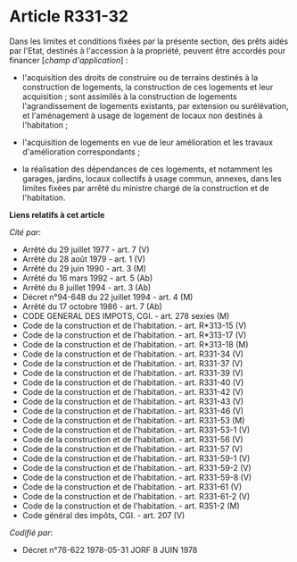 # Article R331-32

Dans les limites et conditions fixées par la présente section, des prêts aidés par l'Etat, destinés à l'accession à la
propriété, peuvent être accordés pour financer [*champ d'application*] :

- l'acquisition des droits de construire ou de terrains destinés à la construction de logements, la construction de ces
logements et leur acquisition ; sont assimilés à la construction de logements l'agrandissement de logements existants, par
extension ou surélévation, et l'aménagement à usage de logement de locaux non destinés à l'habitation ;

- l'acquisition de logements en vue de leur amélioration et les travaux d'amélioration correspondants ;

- la réalisation des dépendances de ces logements, et notamment les garages, jardins, locaux collectifs à usage commun,
annexes, dans les limites fixées par arrêté du ministre chargé de la construction et de l'habitation.

**Liens relatifs à cet article**

_Cité par_:

  - Arrêté du 29 juillet 1977 - art. 7 (V)
  - Arrêté du 28 août 1979 - art. 1 (V)
  - Arrêté du 29 juin 1990 - art. 3 (M)
  - Arrêté du 16 mars 1992 - art. 5 (Ab)
  - Arrêté du 8 juillet 1994 - art. 3 (Ab)
  - Décret n°94-648 du 22 juillet 1994 - art. 4 (M)
  - Arrêté du 17 octobre 1986 - art. 7 (Ab)
  - CODE GENERAL DES IMPOTS, CGI. - art. 278 sexies (M)
  - Code de la construction et de l'habitation. - art. R*313-15 (V)
  - Code de la construction et de l'habitation. - art. R*313-17 (V)
  - Code de la construction et de l'habitation. - art. R*313-18 (M)
  - Code de la construction et de l'habitation. - art. R331-34 (V)
  - Code de la construction et de l'habitation. - art. R331-37 (V)
  - Code de la construction et de l'habitation. - art. R331-39 (V)
  - Code de la construction et de l'habitation. - art. R331-40 (V)
  - Code de la construction et de l'habitation. - art. R331-42 (V)
  - Code de la construction et de l'habitation. - art. R331-43 (V)
  - Code de la construction et de l'habitation. - art. R331-46 (V)
  - Code de la construction et de l'habitation. - art. R331-53 (M)
  - Code de la construction et de l'habitation. - art. R331-53-1 (V)
  - Code de la construction et de l'habitation. - art. R331-56 (V)
  - Code de la construction et de l'habitation. - art. R331-57 (V)
  - Code de la construction et de l'habitation. - art. R331-59-1 (V)
  - Code de la construction et de l'habitation. - art. R331-59-2 (V)
  - Code de la construction et de l'habitation. - art. R331-59-8 (V)
  - Code de la construction et de l'habitation. - art. R331-61 (V)
  - Code de la construction et de l'habitation. - art. R331-61-2 (V)
  - Code de la construction et de l'habitation. - art. R351-2 (M)
  - Code général des impôts, CGI. - art. 207 (V)

_Codifié par_:

  - Décret n°78-622 1978-05-31 JORF 8 JUIN 1978
